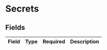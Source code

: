 # Secrets


## Fields

| Field       | Type        | Required    | Description |
| ----------- | ----------- | ----------- | ----------- |